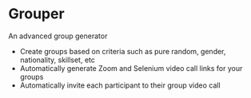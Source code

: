 # Grouper
An advanced group generator
* Create groups based on criteria such as pure random, gender, nationality, skillset, etc
* Automatically generate Zoom and Selenium video call links for your groups
* Automatically invite each participant to their group video call